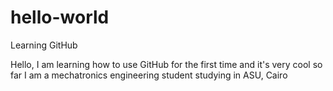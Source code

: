 # hello-world
Learning GitHub

Hello,
I am learning how to use GitHub for the first time and it's very cool so far
I am a mechatronics engineering student studying in ASU, Cairo
